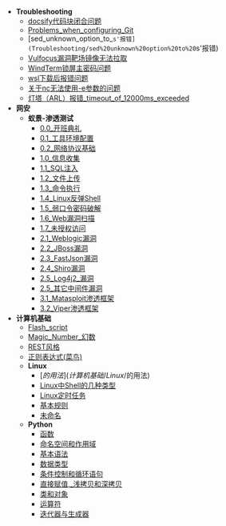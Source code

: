 * **Troubleshooting**
  * [docsify代码块闭合问题](Troubleshooting/docsify代码块闭合问题)
  * [Problems_when_configuring_Git](Troubleshooting/Problems%20when%20configuring%20Git)
  * [sed_unknown_option_to_`s'报错](Troubleshooting/sed%20unknown%20option%20to%20`s'报错)
  * [Vulfocus漏洞靶场镜像无法拉取](Troubleshooting/Vulfocus漏洞靶场镜像无法拉取)
  * [WindTerm锁屏主密码问题](Troubleshooting/WindTerm锁屏主密码问题)
  * [wsl下载后报错问题](Troubleshooting/wsl下载后报错问题)
  * [关于nc无法使用-e参数的问题](Troubleshooting/关于nc无法使用-e参数的问题)
  * [灯塔（ARL）报错_timeout_of_12000ms_exceeded](Troubleshooting/灯塔（ARL）报错%20timeout%20of%2012000ms%20exceeded)
* **网安**
  * **蚁景-渗透测试**
    * [0.0_开班典礼](网安/蚁景-渗透测试/0.0%20开班典礼)
    * [0.1_工具环境配置](网安/蚁景-渗透测试/0.1%20工具环境配置)
    * [0.2_网络协议基础](网安/蚁景-渗透测试/0.2%20网络协议基础)
    * [1.0_信息收集](网安/蚁景-渗透测试/1.0%20信息收集)
    * [1.1_SQL注入](网安/蚁景-渗透测试/1.1%20SQL注入)
    * [1.2_文件上传](网安/蚁景-渗透测试/1.2%20文件上传)
    * [1.3_命令执行](网安/蚁景-渗透测试/1.3%20命令执行)
    * [1.4_Linux反弹Shell](网安/蚁景-渗透测试/1.4%20Linux反弹Shell)
    * [1.5_弱口令密码破解](网安/蚁景-渗透测试/1.5%20弱口令密码破解)
    * [1.6_Web漏洞扫描](网安/蚁景-渗透测试/1.6%20Web漏洞扫描)
    * [1.7_未授权访问](网安/蚁景-渗透测试/1.7%20未授权访问)
    * [2.1_Weblogic漏洞](网安/蚁景-渗透测试/2.1%20Weblogic漏洞)
    * [2.2_JBoss漏洞](网安/蚁景-渗透测试/2.2%20JBoss漏洞)
    * [2.3_FastJson漏洞](网安/蚁景-渗透测试/2.3%20FastJson漏洞)
    * [2.4_Shiro漏洞](网安/蚁景-渗透测试/2.4%20Shiro漏洞)
    * [2.5_Log4j2_漏洞](网安/蚁景-渗透测试/2.5%20Log4j2%20漏洞)
    * [2.5_其它中间件漏洞](网安/蚁景-渗透测试/2.5%20其它中间件漏洞)
    * [3.1_Matasploit渗透框架](网安/蚁景-渗透测试/3.1%20Matasploit渗透框架)
    * [3.2_Viper渗透框架](网安/蚁景-渗透测试/3.2%20Viper渗透框架)
* **计算机基础**
  * [Flash_script](计算机基础/Flash%20script)
  * [Magic_Number_幻数](计算机基础/Magic%20Number%20幻数)
  * [REST风格](计算机基础/REST风格)
  * [正则表达式(菜鸟)](计算机基础/正则表达式(菜鸟))
  * **Linux**
    * [$的用法](计算机基础/Linux/$的用法)
    * [Linux中Shell的几种类型](计算机基础/Linux/Linux中Shell的几种类型)
    * [Linux定时任务](计算机基础/Linux/Linux定时任务)
    * [基本规则](计算机基础/Linux/基本规则)
    * [未命名](计算机基础/Linux/未命名)
  * **Python**
    * [函数](计算机基础/Python/函数)
    * [命名空间和作用域](计算机基础/Python/命名空间和作用域)
    * [基本语法](计算机基础/Python/基本语法)
    * [数据类型](计算机基础/Python/数据类型)
    * [条件控制和循环语句](计算机基础/Python/条件控制和循环语句)
    * [直接赋值,_浅拷贝和深拷贝](计算机基础/Python/直接赋值,%20浅拷贝和深拷贝)
    * [类和对象](计算机基础/Python/类和对象)
    * [运算符](计算机基础/Python/运算符)
    * [迭代器与生成器](计算机基础/Python/迭代器与生成器)
